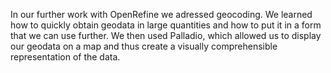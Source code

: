 In our further work with OpenRefine we adressed geocoding. We learned how to quickly obtain geodata in large quantities and how to put it in a form that we can use further. We then used Palladio, which allowed us to display our geodata on a map and thus create a visually comprehensible representation of the data.
